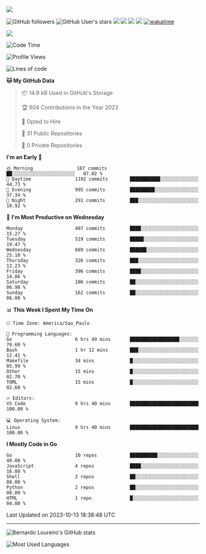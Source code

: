 [![](https://ga-beacon.appspot.com/G-EJYL08EQR8/welcome-page?pixel)](https://github.com/igrigorik/ga-beacon)
 
![GitHub followers](https://img.shields.io/github/followers/bernardolm?style=for-the-badge&label=GitHub%20followers) ![GitHub User's stars](https://img.shields.io/github/stars/bernardolm?style=for-the-badge&label=GitHub%20User's%20stars) [![](https://img.shields.io/static/v1?logo=linkedin&label=LinkedIn&message=bernardolm&color=0A66C2&style=for-the-badge)](https://www.linkedin.com/in/bernardolm) [![](https://img.shields.io/static/v1?logo=lastdotfm&label=last.fm&message=bernardolm&color=D51007&style=for-the-badge)](https://www.last.fm/user/bernardolm) [![](https://img.shields.io/static/v1?logo=spotify&label=spotify&message=bernardolou&color=1ED760&style=for-the-badge)](https://open.spotify.com/user/bernardolou) [![](https://img.shields.io/static/v1?logo=awesomelists&label=My%20awesome%20stars&message=⭐⭐⭐&color=FC60A8&style=for-the-badge)](https://github.com/bernardolm/awesome-stars) [![wakatime](https://wakatime.com/badge/user/186868b7-2443-4b6b-ae40-3d29d342e88e.svg)](https://wakatime.com/@186868b7-2443-4b6b-ae40-3d29d342e88e)

<p style="border: 100px">
<a href="https://skillicons.dev">
<img src="https://skillicons.dev/icons?theme=dark&i=angular,arduino,bash,cs,cmake,docker,dotnet,flask,git,github,go,grafana,gtk,html,jenkins,jquery,linux,lua,md,mongodb,mysql,nodejs,php,postgres,py,rabbitmq,rails,raspberrypi,redis,regex,ruby,sqlite,stackoverflow,sketchup,vscode" />
</a>
<p/>

<!--START_SECTION:waka-->
![Code Time](http://img.shields.io/badge/Code%20Time-2%2C610%20hrs%2020%20mins-blue)

![Profile Views](http://img.shields.io/badge/Profile%20Views-3-blue)

![Lines of code](https://img.shields.io/badge/From%20Hello%20World%20I%27ve%20Written-3.1%20million%20lines%20of%20code-blue)

**🐱 My GitHub Data** 

> 📦 14.9 kB Used in GitHub's Storage 
 > 
> 🏆 604 Contributions in the Year 2023
 > 
> 💼 Opted to Hire
 > 
> 📜 31 Public Repositories 
 > 
> 🔑 0 Private Repositories 
 > 
**I'm an Early 🐤** 

```text
🌞 Morning                187 commits         ██░░░░░░░░░░░░░░░░░░░░░░░   07.02 % 
🌆 Daytime                1192 commits        ███████████░░░░░░░░░░░░░░   44.73 % 
🌃 Evening                995 commits         █████████░░░░░░░░░░░░░░░░   37.34 % 
🌙 Night                  291 commits         ███░░░░░░░░░░░░░░░░░░░░░░   10.92 % 
```
📅 **I'm Most Productive on Wednesday** 

```text
Monday                   407 commits         ████░░░░░░░░░░░░░░░░░░░░░   15.27 % 
Tuesday                  519 commits         █████░░░░░░░░░░░░░░░░░░░░   19.47 % 
Wednesday                669 commits         ██████░░░░░░░░░░░░░░░░░░░   25.10 % 
Thursday                 326 commits         ███░░░░░░░░░░░░░░░░░░░░░░   12.23 % 
Friday                   396 commits         ████░░░░░░░░░░░░░░░░░░░░░   14.86 % 
Saturday                 186 commits         ██░░░░░░░░░░░░░░░░░░░░░░░   06.98 % 
Sunday                   162 commits         ██░░░░░░░░░░░░░░░░░░░░░░░   06.08 % 
```


📊 **This Week I Spent My Time On** 

```text
🕑︎ Time Zone: America/Sao_Paulo

💬 Programming Languages: 
Go                       6 hrs 49 mins       ██████████████████░░░░░░░   70.60 % 
Bash                     1 hr 12 mins        ███░░░░░░░░░░░░░░░░░░░░░░   12.41 % 
Makefile                 34 mins             █░░░░░░░░░░░░░░░░░░░░░░░░   05.99 % 
Other                    15 mins             █░░░░░░░░░░░░░░░░░░░░░░░░   02.70 % 
TOML                     15 mins             █░░░░░░░░░░░░░░░░░░░░░░░░   02.60 % 

🔥 Editors: 
VS Code                  9 hrs 40 mins       █████████████████████████   100.00 % 

💻 Operating System: 
Linux                    9 hrs 40 mins       █████████████████████████   100.00 % 
```

**I Mostly Code in Go** 

```text
Go                       10 repos            ██████████░░░░░░░░░░░░░░░   40.00 % 
JavaScript               4 repos             ████░░░░░░░░░░░░░░░░░░░░░   16.00 % 
Shell                    2 repos             ██░░░░░░░░░░░░░░░░░░░░░░░   08.00 % 
Python                   2 repos             ██░░░░░░░░░░░░░░░░░░░░░░░   08.00 % 
HTML                     1 repo              █░░░░░░░░░░░░░░░░░░░░░░░░   04.00 % 
```




 Last Updated on 2023-10-13 18:38:48 UTC
<!--END_SECTION:waka-->

---
 
![Bernardo Loureiro's GitHub stats](https://github-readme-stats-bernardolm.vercel.app/api?hide_border=true&username=bernardolm&show_icons=true&theme=transparent&include_all_commits=true&count_private=true#gh-dark-mode-only)

![Most Used Languages](https://github-readme-stats-bernardolm.vercel.app/api/top-langs/?hide_border=true&username=bernardolm&theme=transparent&langs_count=10&count_weight=1&size_weight=1#gh-dark-mode-only)
